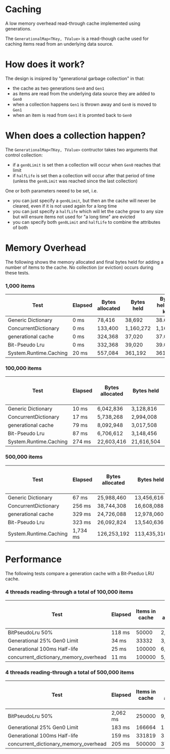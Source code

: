 # Caching
A low memory overhead read-through cache implemented using generations.

The `GenerationalMap<TKey, TValue>` is a read-though cache used for caching items read from an underlying data source.

# How does it work?

The design is insipred by "generational garbage collection" in that:

* the cache as two generations `Gen0` and `Gen1`
* as items are read from the underlying data source they are added to `Gen0`
* when a collection happens `Gen1` is thrown away and `Gen0` is moved to `Gen1`
* when an item is read from `Gen1` it is promted back to `Gen0`

# When does a collection happen?

The `GenerationalMap<TKey, TValue>` contructor takes two arguments that control collection:

* if a `gen0Limit` is set then a collection will occur when `Gen0` reaches that limit
* if `halfLife` is set then a collection will occur after that period of time (unless the `gen0Limit` was reached since the last collection)

One or both parameters neeed to be set, i.e.

* you can just specify a `gen0Limit`, but then an the cache will never be cleared, even if it is not used again for a long time
* you can just specify a `halfLife` which will let the cache grow to any size but will ensure items not used for "a long time" are evicted
* you can specify both `gen0Limit` and `halfLife` to combine the attributes of both

# Memory Overhead

The following shows the memory allocated and final bytes held for adding a number of items to the cache.  No collection (or eviction)  occurs during these tests.

### 1,000 items

| Test | Elapsed | Bytes allocated | Bytes held | Bytes held per key |
| ---- | ------- | --------------- | ---------- | ------------------ |
| Generic Dictionary | 0 ms | 78,416 | 38,692 | 38.69 |
| ConcurrentDictionary | 0 ms | 133,400 | 1,160,272 | 1,160.27 |
| generational cache |  0 ms | 324,368 | 37,020 | 37.02 |
| Bit-Pseudo Lru |  0 ms | 332,368 | 39,020 | 39.02 |
| System.Runtime.Caching | 20 ms | 557,084 | 361,192 | 361.19 |


### 100,000 items

| Test | Elapsed | Bytes allocated | Bytes held | Bytes held per key |
| ---- | ------- | --------------- | ---------- | ------------------ |
| Generic Dictionary | 10 ms | 6,042,836 | 3,128,816 | 31.29 |
| ConcurrentDictionary | 17 ms | 5,738,268 | 2,994,008 | 29.94 |
| generational cache |  79 ms | 8,092,948 | 3,017,508 | 30.18 |
| Bit-Pseudo Lru |  87 ms | 6,706,612 | 3,148,456 | 31.48 |
| System.Runtime.Caching | 274 ms | 22,603,416 | 21,616,504 | 216.17 |


### 500,000 items

| Test | Elapsed | Bytes allocated | Bytes held | Bytes held per key |
| ---- | ------- | --------------- | ---------- | ------------------ |
| Generic Dictionary | 67 ms | 25,988,460 | 13,456,616 | 26.91 |
| ConcurrentDictionary | 256 ms | 38,744,308 | 16,608,088 | 33.22 |
| generational cache |  329 ms | 24,726,088 | 12,978,060 | 25.96 |
| Bit-Pseudo Lru |  323 ms | 26,092,824 | 13,540,636 | 27.08 |
| System.Runtime.Caching | 1,734 ms | 126,253,192 | 113,435,316 | 226.87 |

# Performance 

The following tests compare a generation cache with a Bit-Pseduo LRU cache.

### 4 threads reading-through a total of 100,000 items
| Test | Elapsed | Items in cache | Bytes allocated | Bytes held | Bytes held per key |
| ---- | ------- | -------------- | --------------- | ---------- | ------------------ |
| BitPseudoLru 50% | 118 ms | 50000 | 2,973,144 | 1,519,864 | 30.40 |
| Generational 25% Gen0 Limit| 34 ms | 33332 | 3,782,700 | 895,764 | 26.87 |
| Generational 100ms Half-life | 25 ms | 100000 | 6,050,996 | 3,129,228 | 31.29 |
| concurrent_dictionary_memory_overhead | 11 ms | 100000 | 5,651,692 | 2,994,008 | 29.94 |

### 4 threads reading-through a total of 500,000 items
| Test | Elapsed | Items in cache | Bytes allocated | Bytes held | Bytes held per key |
| ---- | ------- | -------------- | --------------- | ---------- | ------------------ |
| BitPseudoLru 50% | 2,062 ms | 250000 | 9,686,520 | 6,529,452 | 26.12 |
| Generational 25% Gen0 Limit | 183 ms | 166664 | 11,926,556 | 4,637,388 | 27.82 |
| Generational 100ms Half-life | 159 ms | 331819 | 31,131,248 | 9,617,896 | 28.99 |
| concurrent_dictionary_memory_overhead | 205 ms | 500000 | 37,960,620 | 16,607,692 | 33.22 |

